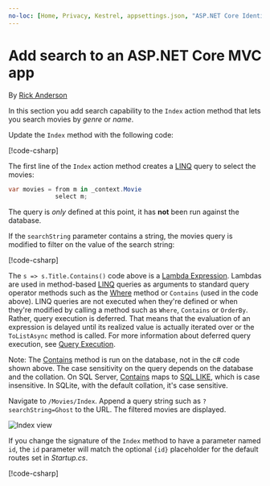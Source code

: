 ```yaml
---
no-loc: [Home, Privacy, Kestrel, appsettings.json, "ASP.NET Core Identity", cookie, Cookie, Blazor, "Blazor Server", "Blazor WebAssembly", "Identity", "Let's Encrypt", Razor, SignalR]
---
```

# Add search to an ASP.NET Core MVC app

By [Rick Anderson](https://twitter.com/RickAndMSFT)

In this section you add search capability to the `Index` action method that lets you search movies by *genre* or *name*.

Update the `Index` method with the following code:
<!--
[!code-html[](~/tutorials/first-mvc-app/start-mvc/sample/MvcMovie/Views/Shared/_Layout.cshtml?highlight=7,31)]
-->

[!code-csharp[](~/tutorials/first-mvc-app/start-mvc/sample/MvcMovie/Controllers/MoviesController.cs?name=snippet_1stSearch)]

The first line of the `Index` action method creates a [LINQ](/dotnet/standard/using-linq) query to select the movies:

```csharp
var movies = from m in _context.Movie
             select m;
```

The query is *only* defined at this point, it has **not** been run against the database.

If the `searchString` parameter contains a string, the movies query is modified to filter on the value of the search string:

[!code-csharp[](~/tutorials/first-mvc-app/start-mvc/sample/MvcMovie/Controllers/MoviesController.cs?name=snippet_SearchNull2)]

The `s => s.Title.Contains()` code above is a [Lambda Expression](/dotnet/csharp/programming-guide/statements-expressions-operators/lambda-expressions). Lambdas are used in method-based [LINQ](/dotnet/standard/using-linq) queries as arguments to standard query operator methods such as the [Where](/dotnet/api/system.linq.enumerable.where) method or `Contains` (used in the code above). LINQ queries are not executed when they're defined or when they're modified by calling a method such as `Where`, `Contains`  or `OrderBy`. Rather, query execution is deferred.  That means that the evaluation of an expression is delayed until its realized value is actually iterated over or the `ToListAsync` method is called. For more information about deferred query execution, see [Query Execution](/dotnet/framework/data/adonet/ef/language-reference/query-execution).

Note: The [Contains](/dotnet/api/system.data.objects.dataclasses.entitycollection-1.contains) method is run on the database, not in the c# code shown above. The case sensitivity on the query depends on the database and the collation. On SQL Server, [Contains](/dotnet/api/system.data.objects.dataclasses.entitycollection-1.contains) maps to [SQL LIKE](/sql/t-sql/language-elements/like-transact-sql), which is case insensitive. In SQLite, with the default collation, it's case sensitive.

Navigate to `/Movies/Index`. Append a query string such as `?searchString=Ghost` to the URL. The filtered movies are displayed.

![Index view](~/tutorials/first-mvc-app/search/_static/ghost.png)

If you change the signature of the `Index` method to have a parameter named `id`, the `id` parameter will match the optional `{id}` placeholder for the default routes set in *Startup.cs*.

[!code-csharp[](~/tutorials/first-mvc-app/start-mvc/sample/MvcMovie/Startup.cs?highlight=5&name=snippet_1)]
